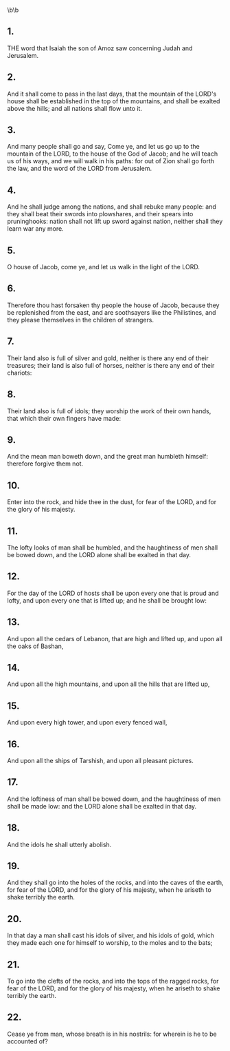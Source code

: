 \b\b
## 1.
THE word that Isaiah the son of Amoz saw concerning Judah and Jerusalem.
## 2.
And it shall come to pass in the last days, that the mountain of the LORD's house shall be established in the top of the mountains, and shall be exalted above the hills; and all nations shall flow unto it.
## 3.
And many people shall go and say, Come ye, and let us go up to the mountain of the LORD, to the house of the God of Jacob; and he will teach us of his ways, and we will walk in his paths: for out of Zion shall go forth the law, and the word of the LORD from Jerusalem.
## 4.
And he shall judge among the nations, and shall rebuke many people: and they shall beat their swords into plowshares, and their spears into pruninghooks: nation shall not lift up sword against nation, neither shall they learn war any more.
## 5.
O house of Jacob, come ye, and let us walk in the light of the LORD.
## 6.
Therefore thou hast forsaken thy people the house of Jacob, because they be replenished from the east, and are soothsayers like the Philistines, and they please themselves in the children of strangers.
## 7.
Their land also is full of silver and gold, neither is there any end of their treasures; their land is also full of horses, neither is there any end of their chariots:
## 8.
Their land also is full of idols; they worship the work of their own hands, that which their own fingers have made:
## 9.
And the mean man boweth down, and the great man humbleth himself: therefore forgive them not.
## 10.
Enter into the rock, and hide thee in the dust, for fear of the LORD, and for the glory of his majesty.
## 11.
The lofty looks of man shall be humbled, and the haughtiness of men shall be bowed down, and the LORD alone shall be exalted in that day.
## 12.
For the day of the LORD of hosts shall be upon every one that is proud and lofty, and upon every one that is lifted up; and he shall be brought low:
## 13.
And upon all the cedars of Lebanon, that are high and lifted up, and upon all the oaks of Bashan,
## 14.
And upon all the high mountains, and upon all the hills that are lifted up,
## 15.
And upon every high tower, and upon every fenced wall,
## 16.
And upon all the ships of Tarshish, and upon all pleasant pictures.
## 17.
And the loftiness of man shall be bowed down, and the haughtiness of men shall be made low: and the LORD alone shall be exalted in that day.
## 18.
And the idols he shall utterly abolish.
## 19.
And they shall go into the holes of the rocks, and into the caves of the earth, for fear of the LORD, and for the glory of his majesty, when he ariseth to shake terribly the earth.
## 20.
In that day a man shall cast his idols of silver, and his idols of gold, which they made each one for himself to worship, to the moles and to the bats;
## 21.
To go into the clefts of the rocks, and into the tops of the ragged rocks, for fear of the LORD, and for the glory of his majesty, when he ariseth to shake terribly the earth.
## 22.
Cease ye from man, whose breath is in his nostrils: for wherein is he to be accounted of?
